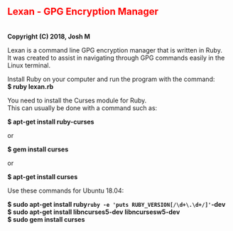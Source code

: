 <h2><font color="red">Lexan - GPG Encryption Manager</font></h2><br>
<b>Copyright (C) 2018, Josh M <mcu@protonmail.com></b>

Lexan is a command line GPG encryption manager that is written in Ruby.<br>
It was created to assist in navigating through GPG commands easily in the Linux terminal.

Install Ruby on your computer and run the program with the command:<br>
<b>$ ruby lexan.rb</b>

You need to install the Curses module for Ruby.<br>
This can usually be done with a command such as:

<b>$ apt-get install ruby-curses</b>

or 

<b>$ gem install curses</b>

or

<b>$ apt-get install curses</b>

Use these commands for Ubuntu 18.04:

<b>$ sudo apt-get install ruby`ruby -e 'puts RUBY_VERSION[/\d+\.\d+/]'`-dev</b><br>
<b>$ sudo apt-get install libncurses5-dev libncursesw5-dev</b><br>
<b>$ sudo gem install curses</b>

